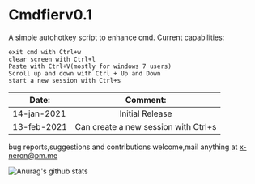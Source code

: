 # Cmdfierv0.1
A simple autohotkey script to enhance cmd.
Current capabilities:
```
exit cmd with Ctrl+w
clear screen with Ctrl+l
Paste with Ctrl+V(mostly for windows 7 users)
Scroll up and down with Ctrl + Up and Down
start a new session with Ctrl+s
```
| Date:         | Comment:                                       | 
| ------------- |:-------------:                                 | 
| 14-jan-2021   | Initial Release                                | 
| 13-feb-2021    |Can create a new session with Ctrl+s            | 

bug reports,suggestions and contributions welcome,mail anything at x-neron@pm.me

![Anurag's github stats](https://github-readme-stats.vercel.app/api?username=Justaus3r)
